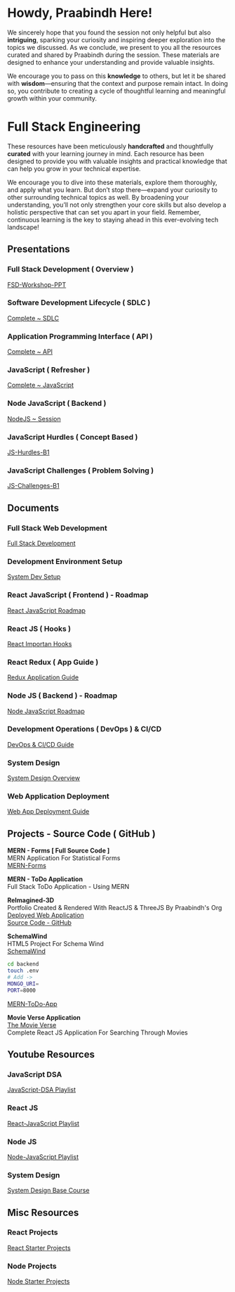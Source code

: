 # Howdy, Praabindh Here!

We sincerely hope that you found the session not only helpful but also **intriguing**, sparking your curiosity and inspiring deeper exploration into the topics we discussed. As we conclude, we present to you all the resources curated and shared by Praabindh during the session. These materials are designed to enhance your understanding and provide valuable insights.

We encourage you to pass on this **knowledge** to others, but let it be shared with **wisdom**—ensuring that the context and purpose remain intact. In doing so, you contribute to creating a cycle of thoughtful learning and meaningful growth within your community.

# Full Stack Engineering

These resources have been meticulously **handcrafted** and thoughtfully **curated** with your learning journey in mind. Each resource has been designed to provide you with valuable insights and practical knowledge that can help you grow in your technical expertise.

We encourage you to dive into these materials, explore them thoroughly, and apply what you learn. But don’t stop there—expand your curiosity to other surrounding technical topics as well. By broadening your understanding, you’ll not only strengthen your core skills but also develop a holistic perspective that can set you apart in your field. Remember, continuous learning is the key to staying ahead in this ever-evolving tech landscape!

## Presentations

### Full Stack Development ( Overview )
[FSD-Workshop-PPT](https://www.canva.com/design/DAF5frbHxyk/RB9HN5genn_LNSl6QcC7ZA/edit?utm_content=DAF5frbHxyk&utm_campaign=designshare&utm_medium=link2&utm_source=sharebutton)
### Software Development Lifecycle ( SDLC )
[Complete ~ SDLC](https://www.canva.com/design/DAF5a2DdLwU/-P9bcjzF7W8YK0QSLbgHsA/edit?utm_content=DAF5a2DdLwU&utm_campaign=designshare&utm_medium=link2&utm_source=sharebutton)
### Application Programming Interface ( API )
[Complete ~ API](https://www.canva.com/design/DAF81t8RBYc/bXvZsikS4gTEShKRfmLPJA/edit?utm_content=DAF81t8RBYc&utm_campaign=designshare&utm_medium=link2&utm_source=sharebutton)
### JavaScript ( Refresher )
[Complete ~ JavaScript](https://www.canva.com/design/DAF9mIrFeEw/78-MSgrC3VewRn64c613Iw/edit?utm_content=DAF9mIrFeEw&utm_campaign=designshare&utm_medium=link2&utm_source=sharebutton)
### Node JavaScript ( Backend )
[NodeJS ~ Session](https://www.canva.com/design/DAF-py31YOI/-o1JGGh6IAEDRigaTDw9Xg/edit?utm_content=DAF-py31YOI&utm_campaign=designshare&utm_medium=link2&utm_source=sharebutton)
### JavaScript Hurdles ( Concept Based )
[JS-Hurdles-B1](https://www.canva.com/design/DAGakfZFuko/gGj0cB5NdaGQr3GbY2F-Qw/edit?utm_content=DAGakfZFuko&utm_campaign=designshare&utm_medium=link2&utm_source=sharebutton)
### JavaScript Challenges ( Problem Solving )
[JS-Challenges-B1](https://www.canva.com/design/DAGak5_SDbk/f-lXHJSgRKyf-ugSxFESIA/edit?utm_content=DAGak5_SDbk&utm_campaign=designshare&utm_medium=link2&utm_source=sharebutton)

## Documents

### Full Stack Web Development
[Full Stack Development](https://docs.google.com/document/d/1HCSOr_JokozLQ367GQn1tWA2WkZwGz366HkJhQA2968/edit?usp=sharing)
### Development Environment Setup
[System Dev Setup](https://docs.google.com/document/d/1QkiEdYjnrrdhQUoWWv6NDPhVz7BrYc9HtIhY8Hq8Mao/edit?usp=sharing)
### React JavaScript ( Frontend ) - Roadmap
[React JavaScript Roadmap](https://docs.google.com/document/d/1G6F4OvOXheTfp1Oa28xBgLxAd0IRCpCbz8rRidShDtQ/edit?usp=sharing)
### React JS ( Hooks )
[React Importan Hooks](https://docs.google.com/document/d/1_AQa5SZ6jP9pHidFqdb2e7u4D4Jnv_78T0dvLAqfqEU/edit?usp=sharing)
### React Redux ( App Guide )
[Redux Application Guide](https://docs.google.com/document/d/1DpPZrDN2avvvRxgaFKquVQAKZFlVy9aAE5ASehjNn4M/edit?usp=sharing)
### Node JS ( Backend ) - Roadmap
[Node JavaScript Roadmap](https://docs.google.com/document/d/1Pq0w9CrE-qeblYlIEQPtfYnYJLfpBxGta85_w-cvGVM/edit?usp=sharing)
### Development Operations ( DevOps ) & CI/CD
[DevOps & CI/CD Guide](https://docs.google.com/document/d/1e-Blfs2ksYwvUXO4dIPzrAACKN2urokcfozJ3rR3-kc/edit?usp=sharing)
### System Design
[System Design Overview](https://docs.google.com/document/d/1cSAVXRZF_Y7GV7Tug406vP6RglSpUMhbkEs5_daFyHw/edit?usp=sharing)
### Web Application Deployment
[Web App Deployment Guide](https://docs.google.com/document/d/1uVOQOY969ux7KswoRUmKg0qfhFAH8LTbYu_zNshsYX8/edit?usp=sharing)

## Projects - Source Code ( GitHub )

**MERN - Forms [ Full Source Code ]**<br>
MERN Application For Statistical Forms<br>
[MERN-Forms](https://github.com/praabindh/MERN-Forms)

**MERN - ToDo Application**<br>
Full Stack ToDo Application - Using MERN

**ReImagined-3D**<br>
Portfolio Created & Rendered With ReactJS & ThreeJS By Praabindh's Org<br>
[Deployed Web Application](https://reimagined3d.netlify.app/)<br>
[Source Code - GitHub](https://github.com/praabindhp/Reimagined-3D)<br>

**SchemaWind**<br>
HTML5 Project For Schema Wind<br>
[SchemaWind](https://github.com/praabindhp/SchemaWind)

```bash
cd backend
touch .env
# Add ->
MONGO_URI=
PORT=8000
```
[MERN-ToDo-App](https://github.com/praabindh/MERN-ToDo-App)

**Movie Verse Application**<br>
[The Movie Verse](https://github.com/praabindh/movie-verse)<br>
Complete React JS Application For Searching Through Movies

## Youtube Resources
### JavaScript DSA
[JavaScript-DSA Playlist](https://www.youtube.com/playlist?list=PLC3y8-rFHvwjPxNAKvZpdnsr41E0fCMMP)
### React JS
[React-JavaScript Playlist](https://www.youtube.com/playlist?list=PLC3y8-rFHvwgg3vaYJgHGnModB54rxOk3)
### Node JS
[Node-JavaScript Playlist](https://www.youtube.com/playlist?list=PLinedj3B30sDby4Al-i13hQJGQoRQDfPo)
### System Design
[System Design Base Course](https://www.youtube.com/watch?v=m8Icp_Cid5o)

## Misc Resources
### React Projects
[React Starter Projects](https://www.zegocloud.com/blog/react-projects)
### Node Projects
[Node Starter Projects](https://codedamn.com/news/nodejs/top10-node-js-projects-for-beginners-with-code)
